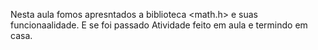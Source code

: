 Nesta aula fomos apresntados a biblioteca <math.h> e suas funcionaalidade. 
E se foi passado Atividade feito em aula e termindo em casa.
